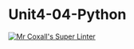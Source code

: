 # Unit4-04-Python
[![Mr Coxall's Super Linter](https://github.com/ICS3U-Programming-SamuelNkongolo/Unit4-04-Python/workflows/Mr%20Coxall's%20Super%20Linter/badge.svg)](https://github.com/ICS3U-Programming-SamuelNkongolo/Unit4-04-Python/actions/)
